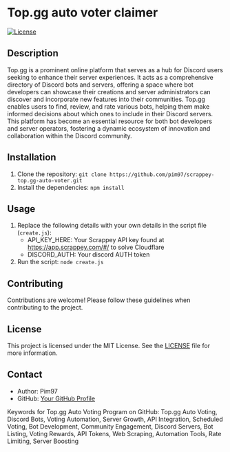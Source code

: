 # Top.gg auto voter claimer

[![License](https://img.shields.io/badge/license-MIT-blue.svg)](LICENSE)

## Description

Top.gg is a prominent online platform that serves as a hub for Discord users seeking to enhance their server experiences. It acts as a comprehensive directory of Discord bots and servers, offering a space where bot developers can showcase their creations and server administrators can discover and incorporate new features into their communities. Top.gg enables users to find, review, and rate various bots, helping them make informed decisions about which ones to include in their Discord servers. This platform has become an essential resource for both bot developers and server operators, fostering a dynamic ecosystem of innovation and collaboration within the Discord community.

## Installation

1. Clone the repository: `git clone https://github.com/pim97/scrappey-top.gg-auto-voter.git`
2. Install the dependencies: `npm install`

## Usage

1. Replace the following details with your own details in the script file (`create.js`):
   - API_KEY_HERE: Your Scrappey API key found at https://app.scrappey.com/#/ to solve Cloudflare
   - DISCORD_AUTH: Your discord AUTH token
2. Run the script: `node create.js`

## Contributing

Contributions are welcome! Please follow these guidelines when contributing to the project.

## License

This project is licensed under the MIT License. See the [LICENSE](LICENSE) file for more information.

## Contact

- Author: Pim97
- GitHub: [Your GitHub Profile](https://github.com/pim97/)

Keywords for Top.gg Auto Voting Program on GitHub:
Top.gg Auto Voting, Discord Bots, Voting Automation, Server Growth, API Integration, Scheduled Voting, Bot Development, Community Engagement, Discord Servers, Bot Listing, Voting Rewards, API Tokens, Web Scraping, Automation Tools, Rate Limiting, Server Boosting
